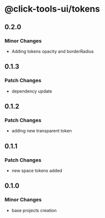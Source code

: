 # @click-tools-ui/tokens

## 0.2.0

### Minor Changes

- Adding tokens opacity and borderRadius

## 0.1.3

### Patch Changes

- dependency update

## 0.1.2

### Patch Changes

- adding new transparent token

## 0.1.1

### Patch Changes

- new space tokens added

## 0.1.0

### Minor Changes

- base projects creation
